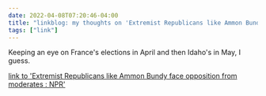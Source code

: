 ```yaml
---
date: 2022-04-08T07:20:46-04:00
title: "linkblog: my thoughts on 'Extremist Republicans like Ammon Bundy face opposition from moderates : NPR'"
tags: ["link"]
---
```

Keeping an eye on France's elections in April and then Idaho's in May, I guess.
 
[link to 'Extremist Republicans like Ammon Bundy face opposition from moderates : NPR'](https://www.npr.org/2022/04/08/1091435312/idaho-primary-republican-party-politics)
